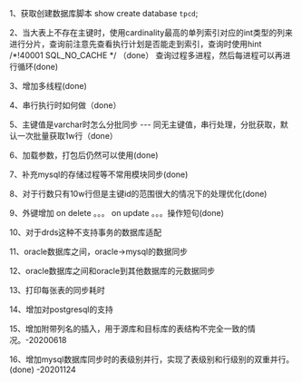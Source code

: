 1、获取创建数据库脚本
show create database `tpcd`;

2、当大表上不存在主键时，使用cardinality最高的单列索引对应的int类型的列来进行分片，查询前注意先查看执行计划是否能走到索引，查询时使用hint /*!40001 SQL_NO_CACHE */ （done）
查询过程多进程，然后每进程可以再进行循环(done)

3、增加多线程(done)

4、串行执行时如何做（done）

5、主键值是varchar时怎么分批同步 --- 同无主键值，串行处理，分批获取，默认一次批量获取1w行（done）

6、加载参数，打包后仍然可以使用(done)

7、补充mysql的存储过程等不常用模块同步(done)

8、对于行数只有10w行但是主键id的范围很大的情况下的处理优化(done)

9、外键增加 on delete 。。。 on update 。。。操作短句(done)

10、对于drds这种不支持事务的数据库适配

11、oracle数据库之间，oracle->mysql的数据同步

12、oracle数据库之间和oracle到其他数据库的元数据同步

13、打印每张表的同步耗时

14、增加对postgresql的支持

15、增加附带列名的插入，用于源库和目标库的表结构不完全一致的情况。-20200618

16、增加mysql数据库同步时的表级别并行，实现了表级别和行级别的双重并行。(done) -20201124